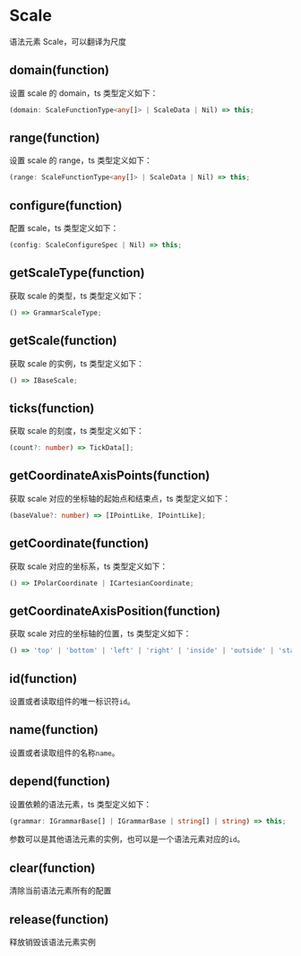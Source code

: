 # Scale

语法元素 Scale，可以翻译为尺度

## domain(function)

设置 scale 的 domain，ts 类型定义如下：

```ts
(domain: ScaleFunctionType<any[]> | ScaleData | Nil) => this;
```

## range(function)

设置 scale 的 range，ts 类型定义如下：

```ts
(range: ScaleFunctionType<any[]> | ScaleData | Nil) => this;
```

## configure(function)

配置 scale，ts 类型定义如下：

```ts
(config: ScaleConfigureSpec | Nil) => this;
```

## getScaleType(function)

获取 scale 的类型，ts 类型定义如下：

```ts
() => GrammarScaleType;
```

## getScale(function)

获取 scale 的实例，ts 类型定义如下：

```ts
() => IBaseScale;
```

## ticks(function)

获取 scale 的刻度，ts 类型定义如下：

```ts
(count?: number) => TickData[];
```

## getCoordinateAxisPoints(function)

获取 scale 对应的坐标轴的起始点和结束点，ts 类型定义如下：

```ts
(baseValue?: number) => [IPointLike, IPointLike];
```

## getCoordinate(function)

获取 scale 对应的坐标系，ts 类型定义如下：

```ts
() => IPolarCoordinate | ICartesianCoordinate;
```

## getCoordinateAxisPosition(function)

获取 scale 对应的坐标轴的位置，ts 类型定义如下：

```ts
() => 'top' | 'bottom' | 'left' | 'right' | 'inside' | 'outside' | 'start' | 'end';
```

## id(function)

设置或者读取组件的唯一标识符`id`。

## name(function)

设置或者读取组件的名称`name`。

## depend(function)

设置依赖的语法元素，ts 类型定义如下：

```ts
(grammar: IGrammarBase[] | IGrammarBase | string[] | string) => this;
```

参数可以是其他语法元素的实例，也可以是一个语法元素对应的`id`。

## clear(function)

清除当前语法元素所有的配置

## release(function)

释放销毁该语法元素实例
